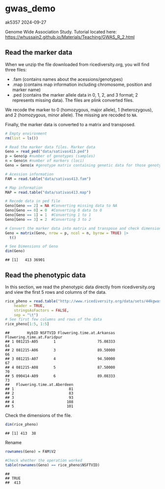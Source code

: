 gwas_demo
================
ak5357
2024-09-27

Genome Wide Association Study. Tutorial located here:
<https://whussain2.github.io/Materials/Teaching/GWAS_R_2.html>

## Read the marker data

When we unzip the file downloaded from ricediversity.org, you will find
three files:

- .fam (contains names about the acessions/genotypes)
- .map (contains map information including chromosome, position and
  marker name)
- .ped (contains the marker allele data in 0, 1, 2, and 3 format; 2
  represents missing data). The files are plink converted files.

We recode the marker to 0 (homozygous, major allele), 1 (heterozygous),
and 2 (homozygous, minor allele). The missing are recoded to `NA`.

Finally, the marker data is converted to a matrix and transposed.

``` r
# Empty environment
rm(list = ls())

# Read the marker data files. Marker data
Geno = read_ped("data/sativas413.ped")
p = Geno$p #number of genotypes (samples)
n = Geno$n #number of markers (loci)
Geno = Geno$x #genotype matrix containing genetic data for those genotypes and markers

# Acession information
FAM = read.table("data/sativas413.fam")

# Map information
MAP = read.table("data/sativas413.map")

# Recode data in ped file
Geno[Geno == 2] = NA #Converting missing data to NA
Geno[Geno == 0] = 0  #Converting 0 data to 0
Geno[Geno == 1] = 1  #Converting 1 to 1
Geno[Geno == 3] = 2  #Converting 3 to 2

# Convert the marker data into matrix and transpose and check dimensions
Geno = matrix(Geno, nrow = p, ncol = n, byrow = TRUE) |> 
  t()

# See Dimensions of Geno
dim(Geno)
```

    ## [1]   413 36901

## Read the phenotypic data

In this section, we read the phenotypic data directly from
ricediversity.org and view the first 5 rows and columns of the data.

``` r
rice_pheno = read.table("http://www.ricediversity.org/data/sets/44kgwas/RiceDiversity_44K_Phenotypes_34traits_PLINK.txt", 
    header = TRUE,
    stringsAsFactors = FALSE,
    sep = "\t")
# See first few columns and rows of the data
rice_pheno[1:5, 1:5]
```

    ##        HybID NSFTVID Flowering.time.at.Arkansas Flowering.time.at.Faridpur
    ## 1 081215-A05       1                   75.08333                         64
    ## 2 081215-A06       3                   89.50000                         66
    ## 3 081215-A07       4                   94.50000                         67
    ## 4 081215-A08       5                   87.50000                         70
    ## 5 090414-A09       6                   89.08333                         73
    ##   Flowering.time.at.Aberdeen
    ## 1                         81
    ## 2                         83
    ## 3                         93
    ## 4                        108
    ## 5                        101

Check the dimensions of the file.

``` r
dim(rice_pheno)
```

    ## [1] 413  38

Rename

``` r
rownames(Geno) = FAM$V2

#Check whether the operation worked
table(rownames(Geno) == rice_pheno$NSFTVID)
```

    ## 
    ## TRUE 
    ##  413
